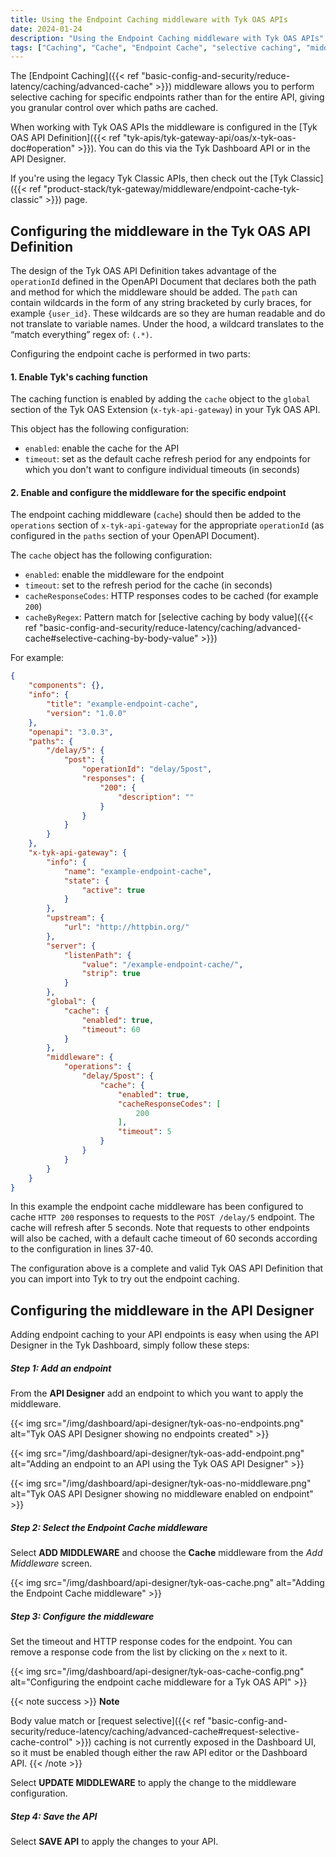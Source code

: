 ```yaml
---
title: Using the Endpoint Caching middleware with Tyk OAS APIs
date: 2024-01-24
description: "Using the Endpoint Caching middleware with Tyk OAS APIs"
tags: ["Caching", "Cache", "Endpoint Cache", "selective caching", "middleware", "per-endpoint", "Tyk OAS"]
---
```


The [Endpoint Caching]({{< ref "basic-config-and-security/reduce-latency/caching/advanced-cache" >}}) middleware allows you to perform selective caching for specific endpoints rather than for the entire API, giving you granular control over which paths are cached.

When working with Tyk OAS APIs the middleware is configured in the [Tyk OAS API Definition]({{< ref "tyk-apis/tyk-gateway-api/oas/x-tyk-oas-doc#operation" >}}). You can do this via the Tyk Dashboard API or in the API Designer.

If you're using the legacy Tyk Classic APIs, then check out the [Tyk Classic]({{< ref "product-stack/tyk-gateway/middleware/endpoint-cache-tyk-classic" >}}) page.

## Configuring the middleware in the Tyk OAS API Definition

The design of the Tyk OAS API Definition takes advantage of the `operationId` defined in the OpenAPI Document that declares both the path and method for which the middleware should be added. The `path` can contain wildcards in the form of any string bracketed by curly braces, for example `{user_id}`. These wildcards are so they are human readable and do not translate to variable names. Under the hood, a wildcard translates to the “match everything” regex of: `(.*)`.

Configuring the endpoint cache is performed in two parts:

#### 1. Enable Tyk's caching function

The caching function is enabled by adding the `cache` object to the `global` section of the Tyk OAS Extension (`x-tyk-api-gateway`) in your Tyk OAS API.

This object has the following configuration:
 - `enabled`: enable the cache for the API
 - `timeout`: set as the default cache refresh period for any endpoints for which you don't want to configure individual timeouts (in seconds) 

#### 2. Enable and configure the middleware for the specific endpoint

The endpoint caching middleware (`cache`) should then be added to the `operations` section of `x-tyk-api-gateway` for the appropriate `operationId` (as configured in the `paths` section of your OpenAPI Document).

The `cache` object has the following configuration:
 - `enabled`: enable the middleware for the endpoint
 - `timeout`: set to the refresh period for the cache (in seconds)
 - `cacheResponseCodes`: HTTP responses codes to be cached (for example `200`)
 - `cacheByRegex`: Pattern match for [selective caching by body value]({{< ref "basic-config-and-security/reduce-latency/caching/advanced-cache#selective-caching-by-body-value" >}})

For example:
```.json {hl_lines=["37-40", "45-51"],linenos=true, linenostart=1}
{
    "components": {},
    "info": {
        "title": "example-endpoint-cache",
        "version": "1.0.0"
    },
    "openapi": "3.0.3",
    "paths": {
        "/delay/5": {
            "post": {
                "operationId": "delay/5post",
                "responses": {
                    "200": {
                        "description": ""
                    }
                }
            }
        }
    },
    "x-tyk-api-gateway": {
        "info": {
            "name": "example-endpoint-cache",
            "state": {
                "active": true
            }
        },
        "upstream": {
            "url": "http://httpbin.org/"
        },
        "server": {
            "listenPath": {
                "value": "/example-endpoint-cache/",
                "strip": true
            }
        },
        "global": {
            "cache": {
                "enabled": true,
                "timeout": 60
            }
        },
        "middleware": {
            "operations": {
                "delay/5post": {
                    "cache": {
                        "enabled": true,
                        "cacheResponseCodes": [
                            200
                        ],
                        "timeout": 5
                    }
                }
            }
        }
    }
}
```

In this example the endpoint cache middleware has been configured to cache `HTTP 200` responses to requests to the `POST /delay/5` endpoint. The cache will refresh after 5 seconds. Note that requests to other endpoints will also be cached, with a default cache timeout of 60 seconds according to the configuration in lines 37-40.

The configuration above is a complete and valid Tyk OAS API Definition that you can import into Tyk to try out the endpoint caching.

## Configuring the middleware in the API Designer

Adding endpoint caching to your API endpoints is easy when using the API Designer in the Tyk Dashboard, simply follow these steps:

##### Step 1: Add an endpoint

From the **API Designer** add an endpoint to which you want to apply the middleware.

{{< img src="/img/dashboard/api-designer/tyk-oas-no-endpoints.png" alt="Tyk OAS API Designer showing no endpoints created" >}}

{{< img src="/img/dashboard/api-designer/tyk-oas-add-endpoint.png" alt="Adding an endpoint to an API using the Tyk OAS API Designer" >}}

{{< img src="/img/dashboard/api-designer/tyk-oas-no-middleware.png" alt="Tyk OAS API Designer showing no middleware enabled on endpoint" >}}

##### Step 2: Select the Endpoint Cache middleware

Select **ADD MIDDLEWARE** and choose the **Cache** middleware from the *Add Middleware* screen.

{{< img src="/img/dashboard/api-designer/tyk-oas-cache.png" alt="Adding the Endpoint Cache middleware" >}}

##### Step 3: Configure the middleware

Set the timeout and HTTP response codes for the endpoint. You can remove a response code from the list by clicking on the `x` next to it.

{{< img src="/img/dashboard/api-designer/tyk-oas-cache-config.png" alt="Configuring the endpoint cache middleware for a Tyk OAS API" >}}

{{< note success >}}
**Note**  

Body value match or [request selective]({{< ref "basic-config-and-security/reduce-latency/caching/advanced-cache#request-selective-cache-control" >}}) caching is not currently exposed in the Dashboard UI, so it must be enabled though either the raw API editor or the Dashboard API. 
{{< /note >}}

Select **UPDATE MIDDLEWARE** to apply the change to the middleware configuration.

##### Step 4: Save the API

Select **SAVE API** to apply the changes to your API.

